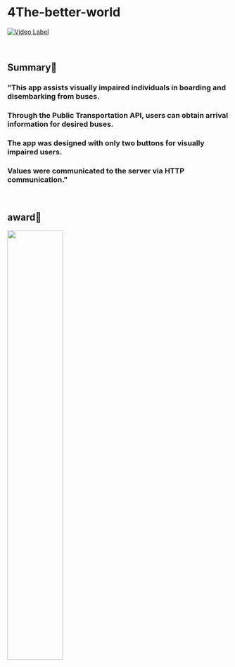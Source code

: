 # 4The-better-world
[![Video Label](http://img.youtube.com/vi/5rsvDaN0y94/0.jpg)](https://youtu.be/5rsvDaN0y94)

<br>

## Summary📄
### "This app assists visually impaired individuals in boarding and disembarking from buses.
### Through the Public Transportation API, users can obtain arrival information for desired buses.
### The app was designed with only two buttons for visually impaired users.
### Values were communicated to the server via HTTP communication."

<br>

## award🏅
<img src="https://github.com/gomdolipooh/4The-better-world/assets/97873333/2ceae4bf-0460-45dc-af12-555c79cd8570" width="50%">



